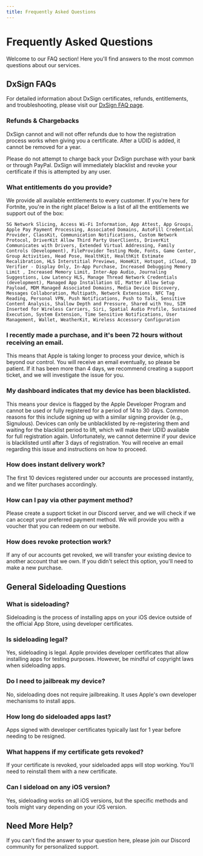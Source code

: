 ```yaml
---
title: Frequently Asked Questions
---
```


# Frequently Asked Questions

Welcome to our FAQ section! Here you'll find answers to the most common questions about our services.

## DxSign FAQs

For detailed information about DxSign certificates, refunds, entitlements, and troubleshooting, please visit our [DxSign FAQ page](/faq/dxsign.html).

### Refunds & Chargebacks

DxSign cannot and will not offer refunds due to how the registration process works when giving you a certificate. After a UDID is added, it cannot be removed for a year.

Please do not attempt to charge back your DxSign purchase with your bank or through PayPal. DxSign will immediately blacklist and revoke your certificate if this is attempted by any user.

### What entitlements do you provide?

We provide all available entitlements to every customer. If you're here for Fortnite, you're in the right place! Below is a list of all the entitlements we support out of the box:

```
5G Network Slicing, Access Wi-Fi Information, App Attest, App Groups, Apple Pay Payment Processing, Associated Domains, AutoFill Credential Provider, ClassKit, Communication Notifications, Custom Network Protocol, DriverKit Allow Third Party UserClients, DriverKit Communicates with Drivers, Extended Virtual Addressing, Family Controls (Development), FileProvider Testing Mode, Fonts, Game Center, Group Activities, Head Pose, HealthKit, HealthKit Estimate Recalibration, HLS Interstitial Previews, HomeKit, Hotspot, iCloud, ID Verifier - Display Only, In-App Purchase, Increased Debugging Memory Limit , Increased Memory Limit, Inter-App Audio, Journaling Suggestions, Low Latency HLS, Manage Thread Network Credentials (development), Managed App Installation UI, Matter Allow Setup Payload, MDM Managed Associated Domains, Media Device Discovery, Messages Collaboration, Multipath, Network Extensions, NFC Tag Reading, Personal VPN, Push Notifications, Push to Talk, Sensitive Content Analysis, Shallow Depth and Pressure, Shared with You, SIM Inserted for Wireless Carriers, Siri, Spatial Audio Profile, Sustained Execution, System Extension, Time Sensitive Notifications, User Management, Wallet, WeatherKit, Wireless Accessory Configuration
```

### I recently made a purchase, and it's been 72 hours without receiving an email.

This means that Apple is taking longer to process your device, which is beyond our control. You will receive an email eventually, so please be patient. If it has been more than 4 days, we recommend creating a support ticket, and we will investigate the issue for you.

### My dashboard indicates that my device has been blacklisted.

This means your device is flagged by the Apple Developer Program and cannot be used or fully registered for a period of 14 to 30 days. Common reasons for this include signing up with a similar signing provider (e.g., Signulous). Devices can only be unblacklisted by re-registering them and waiting for the blacklist period to lift, which will make their UDID available for full registration again. Unfortunately, we cannot determine if your device is blacklisted until after 3 days of registration. You will receive an email regarding this issue and instructions on how to proceed.

### How does instant delivery work?

The first 10 devices registered under our accounts are processed instantly, and we filter purchases accordingly.

### How can I pay via other payment method?

Please create a support ticket in our Discord server, and we will check if we can accept your preferred payment method. We will provide you with a voucher that you can redeem on our website.

### How does revoke protection work?

If any of our accounts get revoked, we will transfer your existing device to another account that we own. If you didn't select this option, you'll need to make a new purchase.

## General Sideloading Questions

### What is sideloading?

Sideloading is the process of installing apps on your iOS device outside of the official App Store, using developer certificates.

### Is sideloading legal?

Yes, sideloading is legal. Apple provides developer certificates that allow installing apps for testing purposes. However, be mindful of copyright laws when sideloading apps.

### Do I need to jailbreak my device?

No, sideloading does not require jailbreaking. It uses Apple's own developer mechanisms to install apps.

### How long do sideloaded apps last?

Apps signed with developer certificates typically last for 1 year before needing to be resigned.

### What happens if my certificate gets revoked?

If your certificate is revoked, your sideloaded apps will stop working. You'll need to reinstall them with a new certificate.

### Can I sideload on any iOS version?

Yes, sideloading works on all iOS versions, but the specific methods and tools might vary depending on your iOS version.

## Need More Help?

If you can't find the answer to your question here, please join our Discord community for personalized support.
